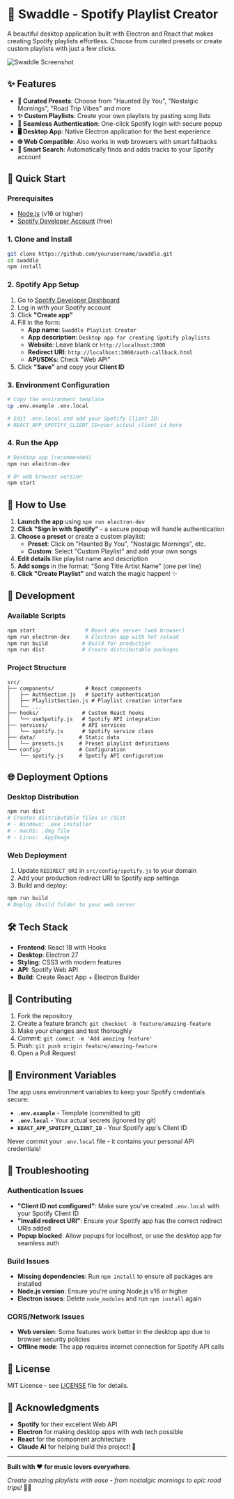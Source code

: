 # 🎵 Swaddle - Spotify Playlist Creator

A beautiful desktop application built with Electron and React that makes creating Spotify playlists effortless. Choose from curated presets or create custom playlists with just a few clicks.

![Swaddle Screenshot](https://via.placeholder.com/600x400/1db954/ffffff?text=Swaddle+Playlist+Creator)

## ✨ Features

- **🎵 Curated Presets**: Choose from "Haunted By You", "Nostalgic Mornings", "Road Trip Vibes" and more
- **✨ Custom Playlists**: Create your own playlists by pasting song lists
- **🔐 Seamless Authentication**: One-click Spotify login with secure popup
- **🖥️ Desktop App**: Native Electron application for the best experience
- **🌐 Web Compatible**: Also works in web browsers with smart fallbacks
- **🎯 Smart Search**: Automatically finds and adds tracks to your Spotify account

## 🚀 Quick Start

### Prerequisites
- [Node.js](https://nodejs.org/) (v16 or higher)
- [Spotify Developer Account](https://developer.spotify.com/) (free)

### 1. Clone and Install
```bash
git clone https://github.com/yourusername/swaddle.git
cd swaddle
npm install
```

### 2. Spotify App Setup
1. Go to [Spotify Developer Dashboard](https://developer.spotify.com/dashboard)
2. Log in with your Spotify account
3. Click **"Create app"**
4. Fill in the form:
   - **App name**: `Swaddle Playlist Creator`
   - **App description**: `Desktop app for creating Spotify playlists`
   - **Website**: Leave blank or `http://localhost:3000`
   - **Redirect URI**: `http://localhost:3000/auth-callback.html`
   - **API/SDKs**: Check "Web API"
5. Click **"Save"** and copy your **Client ID**

### 3. Environment Configuration
```bash
# Copy the environment template
cp .env.example .env.local

# Edit .env.local and add your Spotify Client ID:
# REACT_APP_SPOTIFY_CLIENT_ID=your_actual_client_id_here
```

### 4. Run the App
```bash
# Desktop app (recommended)
npm run electron-dev

# Or web browser version
npm start
```

## 🎯 How to Use

1. **Launch the app** using `npm run electron-dev`
2. **Click "Sign in with Spotify"** - a secure popup will handle authentication
3. **Choose a preset** or create a custom playlist:
   - **Preset**: Click on "Haunted By You", "Nostalgic Mornings", etc.
   - **Custom**: Select "Custom Playlist" and add your own songs
4. **Edit details** like playlist name and description
5. **Add songs** in the format: "Song Title Artist Name" (one per line)
6. **Click "Create Playlist"** and watch the magic happen! ✨

## 🔧 Development

### Available Scripts
```bash
npm start                # React dev server (web browser)
npm run electron-dev     # Electron app with hot reload  
npm run build           # Build for production
npm run dist            # Create distributable packages
```

### Project Structure
```
src/
├── components/          # React components
│   ├── AuthSection.js   # Spotify authentication
│   ├── PlaylistSection.js # Playlist creation interface
│   └── ...
├── hooks/              # Custom React hooks
│   └── useSpotify.js   # Spotify API integration
├── services/           # API services
│   └── spotify.js      # Spotify service class
├── data/              # Static data
│   └── presets.js     # Preset playlist definitions
└── config/            # Configuration
    └── spotify.js     # Spotify API configuration
```

## 🌐 Deployment Options

### Desktop Distribution
```bash
npm run dist
# Creates distributable files in /dist
# - Windows: .exe installer
# - macOS: .dmg file  
# - Linux: .AppImage
```

### Web Deployment
1. Update `REDIRECT_URI` in `src/config/spotify.js` to your domain
2. Add your production redirect URI to Spotify app settings
3. Build and deploy:
```bash
npm run build
# Deploy /build folder to your web server
```

## 🛠️ Tech Stack

- **Frontend**: React 18 with Hooks
- **Desktop**: Electron 27
- **Styling**: CSS3 with modern features
- **API**: Spotify Web API
- **Build**: Create React App + Electron Builder

## 🤝 Contributing

1. Fork the repository
2. Create a feature branch: `git checkout -b feature/amazing-feature`
3. Make your changes and test thoroughly
4. Commit: `git commit -m 'Add amazing feature'`
5. Push: `git push origin feature/amazing-feature`
6. Open a Pull Request

## 📝 Environment Variables

The app uses environment variables to keep your Spotify credentials secure:

- **`.env.example`** - Template (committed to git)
- **`.env.local`** - Your actual secrets (ignored by git)
- **`REACT_APP_SPOTIFY_CLIENT_ID`** - Your Spotify app's Client ID

Never commit your `.env.local` file - it contains your personal API credentials!

## 🐛 Troubleshooting

### Authentication Issues
- **"Client ID not configured"**: Make sure you've created `.env.local` with your Spotify Client ID
- **"Invalid redirect URI"**: Ensure your Spotify app has the correct redirect URIs added
- **Popup blocked**: Allow popups for localhost, or use the desktop app for seamless auth

### Build Issues
- **Missing dependencies**: Run `npm install` to ensure all packages are installed
- **Node.js version**: Ensure you're using Node.js v16 or higher
- **Electron issues**: Delete `node_modules` and run `npm install` again

### CORS/Network Issues
- **Web version**: Some features work better in the desktop app due to browser security policies
- **Offline mode**: The app requires internet connection for Spotify API calls

## 📄 License

MIT License - see [LICENSE](LICENSE) file for details.

## 🙏 Acknowledgments

- **Spotify** for their excellent Web API
- **Electron** for making desktop apps with web tech possible
- **React** for the component architecture
- **Claude AI** for helping build this project! 🤖

---

**Built with ❤️ for music lovers everywhere.**

*Create amazing playlists with ease - from nostalgic mornings to epic road trips!* 🎵✨
